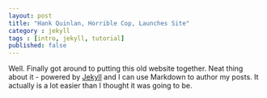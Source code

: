 ```yaml
---
layout: post
title: "Hank Quinlan, Horrible Cop, Launches Site"
category : jekyll
tags : [intro, jekyll, tutorial]
published: false
---
```


Well. Finally got around to putting this old website together. Neat thing about it - powered by [Jekyll](http://jekyllrb.com) and I can use Markdown to author my posts. It actually is a lot easier than I thought it was going to be.
